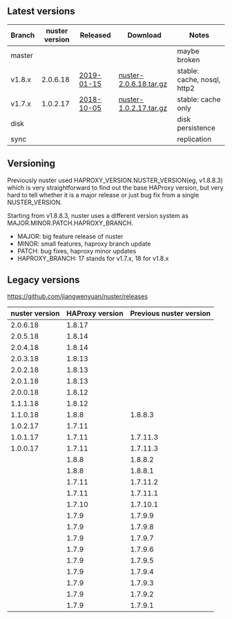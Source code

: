 
## Latest versions

Branch | nuster version | Released        | Download                    | Notes
------ | -------------- | --------        | --------                    | -----
master |                |                 |                             | maybe broken
v1.8.x | 2.0.6.18       | [2019-01-15][3] | [nuster-2.0.6.18.tar.gz][4] | stable: cache, nosql, http2
v1.7.x | 1.0.2.17       | [2018-10-05][5] | [nuster-1.0.2.17.tar.gz][6] | stable: cache only
disk   |                |                 |                             | disk persistence
sync   |                |                 |                             | replication

[1]:https://github.com/jiangwenyuan/nuster/releases/tag/v2.0.6.18
[2]:https://github.com/jiangwenyuan/nuster/releases/download/v2.0.6.18/nuster-2.0.6.18.tar.gz
[3]:https://github.com/jiangwenyuan/nuster/releases/tag/v2.0.6.18
[4]:https://github.com/jiangwenyuan/nuster/releases/download/v2.0.6.18/nuster-2.0.6.18.tar.gz
[5]:https://github.com/jiangwenyuan/nuster/releases/tag/v1.0.2.17
[6]:https://github.com/jiangwenyuan/nuster/releases/download/v1.0.2.17/nuster-1.0.2.17.tar.gz

## Versioning

Previously nuster used HAPROXY_VERSION.NUSTER_VERSION(eg, v1.8.8.3) which is very straightforward to find out the base HAProxy version, but very hard to tell whether it is a major release or just bug fix from a single NUSTER_VERSION.

Starting from v1.8.8.3, nuster uses a different version system as MAJOR.MINOR.PATCH.HAPROXY_BRANCH.

* MAJOR: big feature release of nuster
* MINOR: small features, haproxy branch update
* PATCH: bug fixes, haproxy minor updates
* HAPROXY_BRANCH: 17 stands for v1.7.x, 18 for v1.8.x

## Legacy versions

https://github.com/jiangwenyuan/nuster/releases

| nuster version | HAProxy version | Previous nuster version
| -------------- | --------------- | ------------------
| 2.0.6.18       | 1.8.17          |
| 2.0.5.18       | 1.8.14          |
| 2.0.4.18       | 1.8.14          |
| 2.0.3.18       | 1.8.13          |
| 2.0.2.18       | 1.8.13          |
| 2.0.1.18       | 1.8.13          |
| 2.0.0.18       | 1.8.12          |
| 1.1.1.18       | 1.8.12          |
| 1.1.0.18       | 1.8.8           | 1.8.8.3
| 1.0.2.17       | 1.7.11          |
| 1.0.1.17       | 1.7.11          | 1.7.11.3
| 1.0.0.17       | 1.7.11          | 1.7.11.3
|                | 1.8.8           | 1.8.8.2
|                | 1.8.8           | 1.8.8.1
|                | 1.7.11          | 1.7.11.2
|                | 1.7.11          | 1.7.11.1
|                | 1.7.10          | 1.7.10.1
|                | 1.7.9           | 1.7.9.9
|                | 1.7.9           | 1.7.9.8
|                | 1.7.9           | 1.7.9.7
|                | 1.7.9           | 1.7.9.6
|                | 1.7.9           | 1.7.9.5
|                | 1.7.9           | 1.7.9.4
|                | 1.7.9           | 1.7.9.3
|                | 1.7.9           | 1.7.9.2
|                | 1.7.9           | 1.7.9.1

